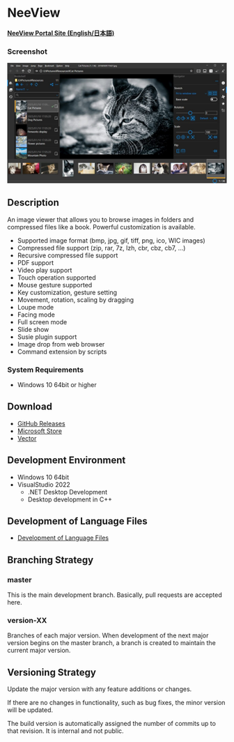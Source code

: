 #  NeeView

**[NeeView Portal Site (English/日本語)](https://neelabo.github.io/NeeView)**

### Screenshot
![Screenshot](docs/assets/images/NeeView42.en-us.jpg)

## Description

An image viewer that allows you to browse images in folders and compressed files like a book.
Powerful customization is available.

- Supported image format (bmp, jpg, gif, tiff, png, ico, WIC images)
- Compressed file support (zip, rar, 7z, lzh, cbr, cbz, cb7, ...)
- Recursive compressed file support
- PDF support
- Video play support
- Touch operation supported
- Mouse gesture supported
- Key customization, gesture setting
- Movement, rotation, scaling by dragging
- Loupe mode
- Facing mode
- Full screen mode
- Slide show
- Susie plugin support
- Image drop from web browser
- Command extension by scripts

### System Requirements

* Windows 10 64bit or higher

## Download

- [GitHub Releases](https://github.com/neelabo/NeeView/releases)
- [Microsoft Store](https://www.microsoft.com/store/apps/9p24z53hc1jr)
- [Vector](https://www.vector.co.jp/soft/winnt/art/se512262.html)

## Development Environment

* Windows 10 64bit
* VisualStudio 2022
    -  .NET Desktop Development
    - Desktop development in C++

## Development of Language Files

- [Development of Language Files](NeeView/Languages)

## Branching Strategy

### master

This is the main development branch. Basically, pull requests are accepted here.

### version-XX

Branches of each major version.
When development of the next major version begins on the master branch, a branch is created to maintain the current major version.

## Versioning Strategy

Update the major version with any feature additions or changes.

If there are no changes in functionality, such as bug fixes, the minor version will be updated.

The build version is automatically assigned the number of commits up to that revision. It is internal and not public.

